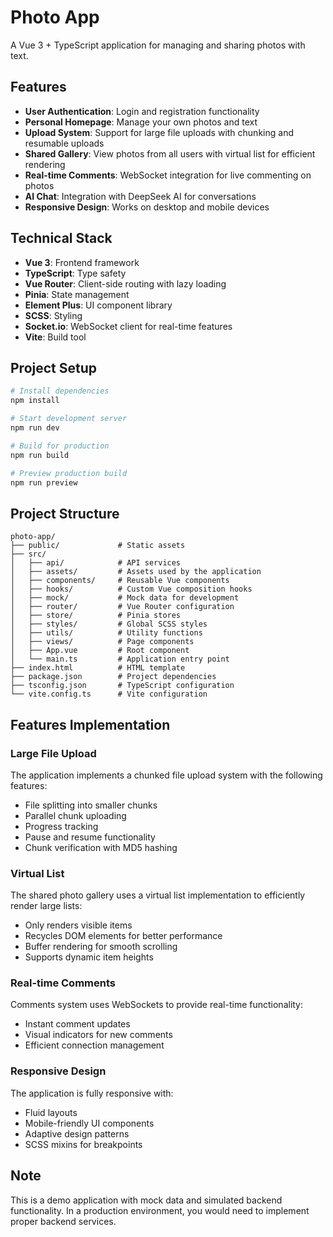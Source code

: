 # Photo App

A Vue 3 + TypeScript application for managing and sharing photos with text.

## Features

- **User Authentication**: Login and registration functionality
- **Personal Homepage**: Manage your own photos and text
- **Upload System**: Support for large file uploads with chunking and resumable uploads
- **Shared Gallery**: View photos from all users with virtual list for efficient rendering
- **Real-time Comments**: WebSocket integration for live commenting on photos
- **AI Chat**: Integration with DeepSeek AI for conversations
- **Responsive Design**: Works on desktop and mobile devices

## Technical Stack

- **Vue 3**: Frontend framework
- **TypeScript**: Type safety
- **Vue Router**: Client-side routing with lazy loading
- **Pinia**: State management
- **Element Plus**: UI component library
- **SCSS**: Styling
- **Socket.io**: WebSocket client for real-time features
- **Vite**: Build tool

## Project Setup

```bash
# Install dependencies
npm install

# Start development server
npm run dev

# Build for production
npm run build

# Preview production build
npm run preview
```

## Project Structure

```
photo-app/
├── public/             # Static assets
├── src/
│   ├── api/            # API services
│   ├── assets/         # Assets used by the application
│   ├── components/     # Reusable Vue components
│   ├── hooks/          # Custom Vue composition hooks
│   ├── mock/           # Mock data for development
│   ├── router/         # Vue Router configuration
│   ├── store/          # Pinia stores
│   ├── styles/         # Global SCSS styles
│   ├── utils/          # Utility functions
│   ├── views/          # Page components
│   ├── App.vue         # Root component
│   └── main.ts         # Application entry point
├── index.html          # HTML template
├── package.json        # Project dependencies
├── tsconfig.json       # TypeScript configuration
└── vite.config.ts      # Vite configuration
```

## Features Implementation

### Large File Upload

The application implements a chunked file upload system with the following features:
- File splitting into smaller chunks
- Parallel chunk uploading
- Progress tracking
- Pause and resume functionality
- Chunk verification with MD5 hashing

### Virtual List

The shared photo gallery uses a virtual list implementation to efficiently render large lists:
- Only renders visible items
- Recycles DOM elements for better performance
- Buffer rendering for smooth scrolling
- Supports dynamic item heights

### Real-time Comments

Comments system uses WebSockets to provide real-time functionality:
- Instant comment updates
- Visual indicators for new comments
- Efficient connection management

### Responsive Design

The application is fully responsive with:
- Fluid layouts
- Mobile-friendly UI components
- Adaptive design patterns
- SCSS mixins for breakpoints

## Note

This is a demo application with mock data and simulated backend functionality. In a production environment, you would need to implement proper backend services. 